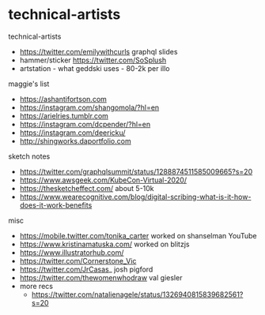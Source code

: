 # technical-artists
technical-artists


- https://twitter.com/emilywithcurls graphql slides
- hammer/sticker https://twitter.com/SoSplush
- artstation - what geddski uses - 80-2k per illo

maggie's list

- https://ashantifortson.com
- https://instagram.com/shangomola/?hl=en
- https://arielries.tumblr.com
- https://instagram.com/dcpender/?hl=en
- https://instagram.com/deericku/
- http://shingworks.daportfolio.com


sketch notes

- https://twitter.com/graphqlsummit/status/1288874511585009665?s=20
- https://www.awsgeek.com/KubeCon-Virtual-2020/
- https://thesketcheffect.com/ about 5-10k
- https://www.wearecognitive.com/blog/digital-scribing-what-is-it-how-does-it-work-benefits

misc

- https://mobile.twitter.com/tonika_carter worked on shanselman YouTube 
- https://www.kristinamatuska.com/ worked on blitzjs
- https://www.illustratorhub.com/
- https://twitter.com/Cornerstone_Vic
- https://twitter.com/JrCasas_ josh pigford
- https://twitter.com/thewomenwhodraw val giesler
- more recs 
  - https://twitter.com/natalienagele/status/1326940815839682561?s=20
